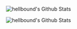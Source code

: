 <p align="center">
  <img align="center" src="https://github-readme-stats.vercel.app/api?username=hellbound1337&&show_icons=true&count_private=true" alt="hellbound's Github Stats">
</p>  

<p align="center">
  <img align="center" src="https://github-readme-stats.vercel.app/api/top-langs/?username=hellbound1337&hide=css" alt="hellbound's Github Stats">
</p>  

